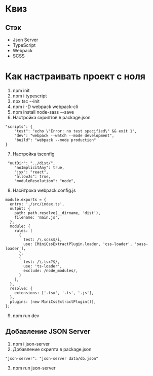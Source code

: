 # Квиз

## Стэк 
- Json Server
- TypeScript
- Webpack
- SCSS

# Как настраивать проект c ноля
1. npm init
2. npm i typescript
3. npx tsc --init
4. npm i -D webpack webpack-cli
5. npm install node-sass --save
6. Настройка скриптов в package.json 
```
"scripts": {
    "test": "echo \"Error: no test specified\" && exit 1",
    "dev": "webpack --watch --mode development",
    "build": "webpack --mode production"
}
``` 
7. Настройка tsconfig
```
 "outDir": "../dist/",
    "noImplicitAny": true,
    "jsx": "react",
    "allowJs": true,
    "moduleResolution": "node",
```
8. Насйтрока webpack.config.js
```
module.exports = {
  entry: './src/index.ts',
  output: {
    path: path.resolve(__dirname, 'dist'),
    filename: 'main.js',
  },
  module: {
    rules: [
      {
        test: /\.scss$/i,
        use: [MiniCssExtractPlugin.loader, 'css-loader', 'sass-loader'],
      },
      {
        test: /\.tsx?$/,
        use: 'ts-loader',
        exclude: /node_modules/,
      }
    ],
  },
  resolve: {
    extensions: ['.tsx', '.ts', '.js'],
  },
  plugins: [new MiniCssExtractPlugin()],
};
```
9. npm run dev

## Добавление JSON Server
1. npm i json-server
2. Добавление скрипта в package.json
```
"json-server": "json-server data/db.json"
```
3. npm run json-server